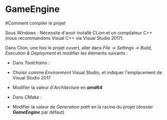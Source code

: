 # GameEngine

#Comment compiler le projet

Sous Windows : Nécessite d'avoir installé CLion et un compilateur C++ (nous recommandons Visual C++ via Visual Studio 2017).

Dans Clion, une fois le projet ouvert, aller dans _File -> Settings -> Build, Execution & Deployment_ et modifier les éléments suivants :

* Dans _Toolchains_ :
 * Choisir comme _Environment_ Visual Studio, et indiquer l'emplacement de Visual Studio 2017
 * Modifier la valeur d'_Architecture_ en **_amd64_**

* Dans _CMake_ :
 * Modifier la valeur de _Generation path_ en la racine du projet (dossier **_GameEngine_** par défaut)